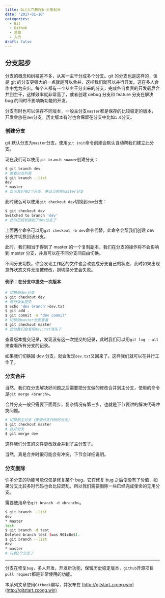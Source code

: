 ```yaml
---
title: Git入门教程6-分支起步
date: '2017-01-10'
categories:
  - Git
  - Github
  - 总结
  - 入门
draft: false
---
```


## 分支起步

分支的概念和树枝差不多，从某一主干分成多个分支。git 的分支也是这样的，但是 git 的分支更强大的一点就是可以合并，这样我们就可以并行开发。这在多人合作中尤为突出。每个人都有一个从主干分出来的分支，完成各自负责的开发最后合并到主干，这样效率就非常高了，或者创建 debug 分支和 feature 分支在解决 bug 的同时不影响新功能的开发。

分支有时也可以保存不同版本，一般主分支`master`都是保存的比较稳定的版本，开发会放在`dev`分支，历史版本有时也会保留在分支中比如`1.0`分支。

<!--more-->

### 创建分支

git 默认分支为`master`分支，使用`git init`命令创建会默认自动帮我们建立此分支。

现在我们可以使用`git branch <name>`创建分支：

```sh
$ git branch dev
# 查看分支列表
$ git branch --list
dev
* master
# 显示我们有2个分支，并且当前在master分支
```

此时我么可以使用`git checkout dev`切换到`dev`分支：

```sh
$ git checkout dev
Switched to branch 'dev'
# 此时已经切换到了dev分支了
```

上面两个命令可以用`git checkout -b dev`命令代替，此命令会帮我们创建 dev 分支并切换到该分支。

此时，我们相当于得到了 master 的一个复制副本，我们在分支的操作将不会影响到 master 分支，并且可以在不同分支间自由切换。

不同分支切换，你会发现工作区的文件也会改变成分支自己的状态，此时如果出现意外状态文件无法被修改，则切换分支会失败。

#### 例子：在分支中提交一次版本

```sh
# 切换到dev分支
$ git checkout dev
# 进行版本提交
$ echo 'dev branch'>dev.txt
$ git add .
$ git commit -m "dev commit"
# 切换到master分支查看
$ git checkout master
# 此时我们会发现dev.txt消失了
```

查看版本提交记录，发现没有这一次提交的记录，此时我们可以用`git log --all`来查看所有分支的记录。

如果我们切换回 dev 分支，就会发现`dev.txt`又回来了。这样我们就可以在并行工作了。

### 分支合并

当然，我们在分支解决好问题之后需要把分支做的修改合并到主分支，使用的命令是`git merge <branch>`。

合并分支一般只需要下面两步，复杂情况有第三步，也就是下节要讲的解决代码冲突问题。

```sh
# 切换到主分支（接受分支代码的分支）
$ git checkout master
# 合并分支
$ git merge dev
```

这样我们分支的文件更改就合并到了主分支了。

当然，真是合并时很可能会有冲突，下节会详细说明。

### 分支删除

许多分支的功能可能仅仅是修复某个 bug，它在修复 bug 之后便没有了价值，如果分支比较多时代码也会比较混乱，所以我们需要删除一些已经完成使命的无用分支。

需要使用命令`git branch -d <branch>`。

```sh
$ git branch --list
dev
* master
test
$ git branch -d test
Deleted branch test (was 901c8e5).
$ git branch --list
dev
* master
# 只剩2个分支了
```

---

分支在修复`bug`，多人开发，开发新功能，保留历史稳定版本，`github`开源项目`pull request`都是非常使用的功能。

本系列文章使用`Gitbook`编写，并发布在 [http://gitstart.zcong.win](http://gitstart.zcong.win)
